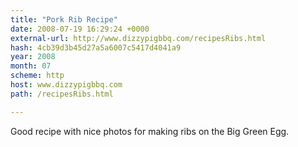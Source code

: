 ```yaml
---
title: "Pork Rib Recipe"
date: 2008-07-19 16:29:24 +0000
external-url: http://www.dizzypigbbq.com/recipesRibs.html
hash: 4cb39d3b45d27a5a6007c5417d4041a9
year: 2008
month: 07
scheme: http
host: www.dizzypigbbq.com
path: /recipesRibs.html

---
```


Good recipe with nice photos for making ribs on the Big Green Egg.
